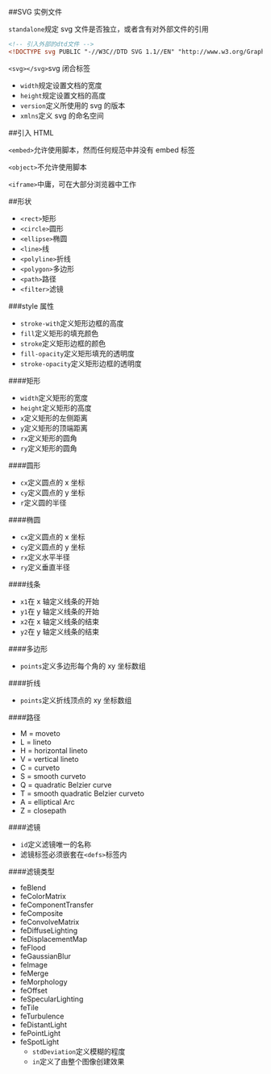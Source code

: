 ##SVG 实例文件

`standalone`规定 svg 文件是否独立，或者含有对外部文件的引用

```xml
<!-- 引入外部的dtd文件 -->
<!DOCTYPE svg PUBLIC "-//W3C//DTD SVG 1.1//EN" "http://www.w3.org/Graphics/SVG/1.1/DTD/svg11.dtd">
```

`<svg></svg>`svg 闭合标签

- `width`规定设置文档的宽度
- `height`规定设置文档的高度
- `version`定义所使用的 svg 的版本
- `xmlns`定义 svg 的命名空间

##引入 HTML

`<embed>`允许使用脚本，然而任何规范中并没有 embed 标签

`<object>`不允许使用脚本

`<iframe>`中庸，可在大部分浏览器中工作

##形状

- `<rect>`矩形
- `<circle>`圆形
- `<ellipse>`椭圆
- `<line>`线
- `<polyline>`折线
- `<polygon>`多边形
- `<path>`路径
- `<filter>`滤镜

###style 属性

- `stroke-with`定义矩形边框的高度
- `fill`定义矩形的填充颜色
- `stroke`定义矩形边框的颜色
- `fill-opacity`定义矩形填充的透明度
- `stroke-opacity`定义矩形边框的透明度

####矩形

- `width`定义矩形的宽度
- `height`定义矩形的高度
- `x`定义矩形的左侧距离
- `y`定义矩形的顶端距离
- `rx`定义矩形的圆角
- `ry`定义矩形的圆角

####圆形

- `cx`定义圆点的 x 坐标
- `cy`定义圆点的 y 坐标
- `r`定义圆的半径

####椭圆

- `cx`定义圆点的 x 坐标
- `cy`定义圆点的 y 坐标
- `rx`定义水平半径
- `ry`定义垂直半径

####线条

- `x1`在 x 轴定义线条的开始
- `y1`在 y 轴定义线条的开始
- `x2`在 x 轴定义线条的结束
- `y2`在 y 轴定义线条的结束

####多边形

- `points`定义多边形每个角的 xy 坐标数组

####折线

- `points`定义折线顶点的 xy 坐标数组

####路径

- M = moveto
- L = lineto
- H = horizontal lineto
- V = vertical lineto
- C = curveto
- S = smooth curveto
- Q = quadratic Belzier curve
- T = smooth quadratic Belzier curveto
- A = elliptical Arc
- Z = closepath

####滤镜

- `id`定义滤镜唯一的名称
- 滤镜标签必须嵌套在`<defs>`标签内

####滤镜类型

- feBlend
- feColorMatrix
- feComponentTransfer
- feComposite
- feConvolveMatrix
- feDiffuseLighting
- feDisplacementMap
- feFlood
- feGaussianBlur
- feImage
- feMerge
- feMorphology
- feOffset
- feSpecularLighting
- feTile
- feTurbulence
- feDistantLight
- fePointLight
- feSpotLight
  - `stdDeviation`定义模糊的程度
  - `in`定义了由整个图像创建效果
